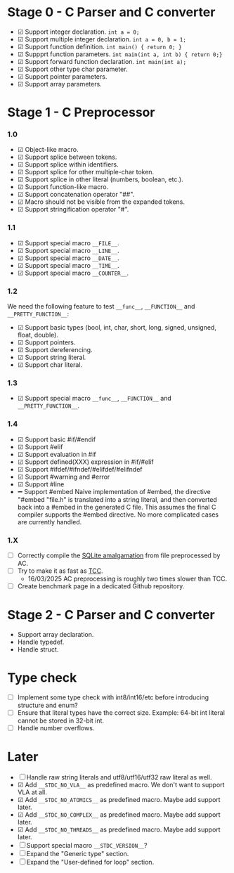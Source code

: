 
# Stage 0 - C Parser and C converter

 - ☑ Support integer declaration. `int a = 0;`
 - ☑ Support multiple integer declaration. `int a = 0, b = 1;`
 - ☑ Support function definition. `int main() { return 0; }`
 - ☑ Suppprt function parameters. `int main(int a, int b) { return 0;}`
 - ☑ Support forward function declaration. `int main(int a);`
 - ☑ Support other type char parameter.
 - ☑ Support pointer parameters.
 - ☑ Support array parameters.

# Stage 1 - C Preprocessor

### 1.0

 - ☑ Object-like macro.
 - ☑ Support splice between tokens.
 - ☑ Support splice within identifiers.
 - ☑ Support splice for other multiple-char token.
 - ☑ Support splice in other literal (numbers, boolean, etc.).
 - ☑ Support function-like macro.
 - ☑ Support concatenation operator "##".
 - ☑ Macro should not be visible from the expanded tokens.
 - ☑ Support stringification operator "#".

### 1.1

 - ☑ Support special macro `__FILE__`.
 - ☑ Support special macro `__LINE__`.
 - ☑ Support special macro `__DATE__`.
 - ☑ Support special macro `__TIME__`.
 - ☑ Support special macro `__COUNTER__`.

### 1.2

We need the following feature to test `__func__`, `__FUNCTION__` and `__PRETTY_FUNCTION__`:

 - ☑ Support basic types (bool, int, char, short, long, signed, unsigned, float, double).
 - ☑ Support pointers.
 - ☑ Support dereferencing.
 - ☑ Support string literal.
 - ☑ Support char literal.

### 1.3

 - ☑ Support special macro `__func__`, `__FUNCTION__` and `__PRETTY_FUNCTION__`.

### 1.4

 - ☑ Support basic #if/#endif
 - ☑ Support #elif
 - ☑ Support evaluation in #if
 - ☑ Support defined(XXX) expression in #if/#elif
 - ☑ Support #ifdef/#ifndef/#elifdef/#elifndef
 - ☑ Support #warning and #error
 - ☑ Support #line
 - ➖ Support #embed
     Naive implementation of #embed, the directive "#embed "file.h" is translated into a string literal,
     and then converted back into a #embed in the generated C file.
     This assumes the final C compiler supports the #embed directive.
     No more complicated cases are currently handled.
 
### 1.X

 - ☐ Correctly compile the [SQLite amalgamation](https://www.sqlite.org/download.html) from file preprocessed by AC.
 - ☐ Try to make it as fast as [TCC](https://bellard.org/tcc/).
    - 16/03/2025 AC preprocessing is roughly two times slower than TCC.
 - ☐ Create benchmark page in a dedicated Github repository.

# Stage 2 - C Parser and C converter

 - Support array declaration.
 - Handle typedef.
 - Handle struct.
    
# Type check

 - ☐ Implement some type check with int8/int16/etc before introducing structure and enum?
 - ☐ Ensure that literal types have the correct size. Example: 64-bit int literal cannot be stored in 32-bit int.
 - ☐ Handle number overflows.

# Later

 - ☐ Handle raw string literals and utf8/utf16/utf32 raw literal as well.
 - ☑ Add `__STDC_NO_VLA__` as predefined macro. We don't want to support VLA at all.
 - ☑ Add `__STDC_NO_ATOMICS__` as predefined macro. Maybe add support later.
 - ☑ Add `__STDC_NO_COMPLEX__` as predefined macro. Maybe add support later.
 - ☑ Add `__STDC_NO_THREADS__` as predefined macro. Maybe add support later.
 - ☐ Support special macro `__STDC_VERSION__`?
 - ☐ Expand the "Generic type" section.
 - ☐ Expand the "User-defined for loop" section.

